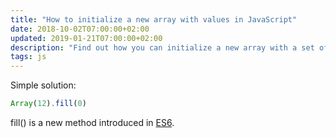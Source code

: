 ```yaml
---
title: "How to initialize a new array with values in JavaScript"
date: 2018-10-02T07:00:00+02:00
updated: 2019-01-21T07:00:00+02:00
description: "Find out how you can initialize a new array with a set of values in JavaScript"
tags: js
---
```


Simple solution:

```js
Array(12).fill(0)
```

fill() is a new method introduced in [ES6](/es6/).